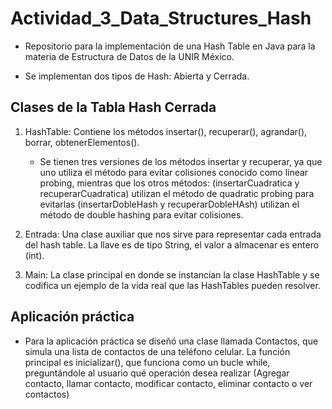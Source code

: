 
# Actividad_3_Data_Structures_Hash

* Repositorio para la implementación de una Hash Table en Java para la materia de Estructura de Datos de la UNIR México.

* Se implementan dos tipos de Hash: Abierta y Cerrada.

## Clases de la Tabla Hash Cerrada

1. HashTable: Contiene los métodos insertar(), recuperar(), agrandar(), borrar, obtenerElementos().

    * Se tienen tres versiones de los métodos insertar y recuperar, ya que uno utiliza el método para evitar colisiones conocido como linear probing, mientras que los otros métodos: (insertarCuadratica y recuperarCuadratica) utilizan el método de quadratic probing para evitarlas
    (insertarDobleHash y recuperarDobleHAsh) utilizan el método de double hashing para evitar colisiones.

2. Entrada: Una clase auxiliar que nos sirve para representar cada entrada del hash table.
La llave es de tipo String, el valor a almacenar es entero (int).

3. Main: La clase principal en donde se instancian la clase HashTable y se codifica un ejemplo de la vida real que las HashTables pueden resolver.

## Aplicación práctica

* Para la aplicación práctica se diseñó una clase llamada Contactos, que simula una lista de contactos de una teléfono celular. La función principal es inicializar(), que funciona como un bucle while, preguntándole al usuario qué operación desea realizar (Agregar contacto, llamar contacto, modificar contacto, eliminar contacto o ver contactos)
